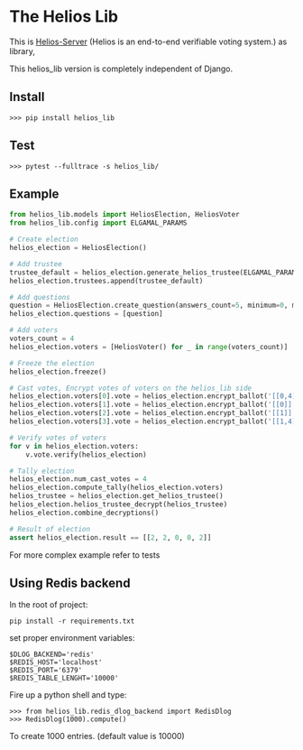 The Helios Lib
===============


This is [Helios-Server](https://github.com/benadida/helios-server) (Helios is an end-to-end verifiable voting system.) as library,

This helios_lib version is completely independent of Django.


Install
-------

    >>> pip install helios_lib


Test
----

    >>> pytest --fulltrace -s helios_lib/


Example
-------

```python
from helios_lib.models import HeliosElection, HeliosVoter
from helios_lib.config import ELGAMAL_PARAMS

# Create election
helios_election = HeliosElection()

# Add trustee
trustee_default = helios_election.generate_helios_trustee(ELGAMAL_PARAMS)
helios_election.trustees.append(trustee_default)

# Add questions
question = HeliosElection.create_question(answers_count=5, minimum=0, maximum=2, result_type='relative')
helios_election.questions = [question]

# Add voters
voters_count = 4
helios_election.voters = [HeliosVoter() for _ in range(voters_count)]

# Freeze the election
helios_election.freeze()

# Cast votes, Encrypt votes of voters on the helios_lib side
helios_election.voters[0].vote = helios_election.encrypt_ballot('[[0,4]]')
helios_election.voters[1].vote = helios_election.encrypt_ballot('[[0]]')
helios_election.voters[2].vote = helios_election.encrypt_ballot('[[1]]')
helios_election.voters[3].vote = helios_election.encrypt_ballot('[[1,4]]')

# Verify votes of voters
for v in helios_election.voters:
    v.vote.verify(helios_election)

# Tally election
helios_election.num_cast_votes = 4
helios_election.compute_tally(helios_election.voters)
helios_trustee = helios_election.get_helios_trustee()
helios_election.helios_trustee_decrypt(helios_trustee)
helios_election.combine_decryptions()

# Result of election
assert helios_election.result == [[2, 2, 0, 0, 2]]

```



For more complex example refer to tests


Using Redis backend
----

In the root of project:

    pip install -r requirements.txt

set proper environment variables:

    $DLOG_BACKEND='redis'
    $REDIS_HOST='localhost'
    $REDIS_PORT='6379'
    $REDIS_TABLE_LENGHT='10000'


Fire up a python shell and type:

    >>> from helios_lib.redis_dlog_backend import RedisDlog
    >>> RedisDlog(1000).compute()

To create 1000 entries. (default value is 10000)


